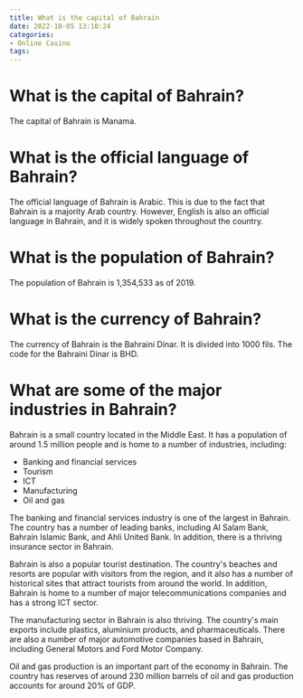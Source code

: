 ```yaml
---
title: What is the capital of Bahrain
date: 2022-10-05 13:10:24
categories:
- Online Casino
tags:
---
```



#  What is the capital of Bahrain?

The capital of Bahrain is Manama.

#  What is the official language of Bahrain?

The official language of Bahrain is Arabic. This is due to the fact that Bahrain is a majority Arab country. However, English is also an official language in Bahrain, and it is widely spoken throughout the country.

#  What is the population of Bahrain?

The population of Bahrain is 1,354,533 as of 2019.

#  What is the currency of Bahrain?

The currency of Bahrain is the Bahraini Dinar. It is divided into 1000 fils. The code for the Bahraini Dinar is BHD.

#  What are some of the major industries in Bahrain?

Bahrain is a small country located in the Middle East. It has a population of around 1.5 million people and is home to a number of industries, including:

- Banking and financial services
- Tourism
- ICT
- Manufacturing
- Oil and gas

The banking and financial services industry is one of the largest in Bahrain. The country has a number of leading banks, including Al Salam Bank, Bahrain Islamic Bank, and Ahli United Bank. In addition, there is a thriving insurance sector in Bahrain.

Bahrain is also a popular tourist destination. The country's beaches and resorts are popular with visitors from the region, and it also has a number of historical sites that attract tourists from around the world. In addition, Bahrain is home to a number of major telecommunications companies and has a strong ICT sector.

The manufacturing sector in Bahrain is also thriving. The country's main exports include plastics, aluminium products, and pharmaceuticals. There are also a number of major automotive companies based in Bahrain, including General Motors and Ford Motor Company.

Oil and gas production is an important part of the economy in Bahrain. The country has reserves of around 230 million barrels of oil and gas production accounts for around 20% of GDP.